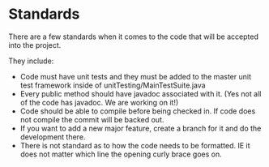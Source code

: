 # Standards #

There are a few standards when it comes to the code that will be accepted into the project.

They include:
  * Code must have unit tests and they must be added to the master unit test framework inside of unitTesting/MainTestSuite.java
  * Every public method should have javadoc associated with it. (Yes not all of the code has javadoc.  We are working on it!)
  * Code should be able to compile before being checked in.  If code does not compile the commit will be backed out.
  * If you want to add a new major feature, create a branch for it and do the development there.
  * There is not standard as to how the code needs to be formatted.  IE it does not matter which line the opening curly brace goes on.